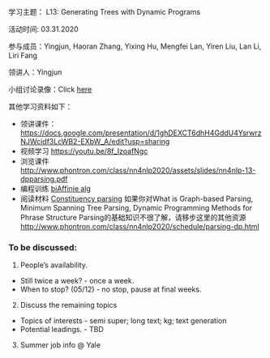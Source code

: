 学习主题： L13: Generating Trees with Dynamic Programs

活动时间: 03.31.2020

参与成员：Yingjun, Haoran Zhang, Yixing Hu, Mengfei Lan, Yiren Liu, Lan Li, Liri Fang

领讲人：Yingjun

小组讨论录像：Click [here](https://youtu.be/7l1szQ_7f30)

其他学习资料如下：

- 领讲课件：https://docs.google.com/presentation/d/1ghDEXCT6dhH4GddU4YsrwrzNJWcidf3LcWB2-EXbW_A/edit?usp=sharing
- 视频学习 https://youtu.be/8f_IzoafNgc
- 浏览课件 http://www.phontron.com/class/nn4nlp2020/assets/slides/nn4nlp-13-dpparsing.pdf
- 编程训练 [biAffinie alg](https://github.com/neubig/nn4nlp-code/tree/master/13-graphparsing)
- 阅读材料 [Constituency parsing](https://web.stanford.edu/~jurafsky/slp3/13.pdf)
如果你对What is Graph-based Parsing, Minimum Spanning Tree Parsing, Dynamic Programming Methods for Phrase Structure Parsing的基础知识不很了解，请移步这里的其他资源 http://www.phontron.com/class/nn4nlp2020/schedule/parsing-dp.html

### To be discussed:
1. People’s availability. 
- Still twice a week? - once a week.
- When to stop? (05/12) - no stop, pause at final weeks.
2. Discuss the remaining topics
- Topics of interests - semi super; long text; kg; text generation
- Potential leadings. - TBD
3. Summer job info @ Yale
